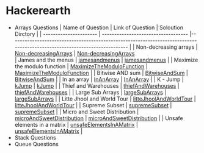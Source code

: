 # Hackerearth
- Arrays Questions
  | Name of Question       | Link of Question                             | Soloution Dirctory                                                                                                         |
  | ---------------------- | ----------------------------------- |-------------------------------------------------------------------------------------------------------------------------- |
  | Non-decreasing arrays               | [Non-decreasingArrays](https://www.hackerearth.com/practice/data-structures/arrays/1-d/practice-problems/algorithm/make-it-non-decreasing-7d3391fd/)  | [Non-decreasingArrays](https://github.com/Amirkhaksar/Hackerearth/tree/main/Non-decreasingArrays)                                    
  | James and the menus               | [jamesandmenus](https://www.hackerearth.com/practice/data-structures/arrays/1-d/practice-problems/algorithm/howie-and-the-menus-2-48359fe4/)  | [jamesandmenus](https://github.com/Amirkhaksar/Hackerearth/tree/main/jamesandmenus)                                    |
  | Maximize the modulo function               | [MaximizeTheModuloFunction](https://www.hackerearth.com/practice/data-structures/arrays/1-d/practice-problems/algorithm/maximize-modulo-2-0cb15ded/)  | [MaximizeTheModuloFunction](https://github.com/Amirkhaksar/Hackerearth/tree/main/MaximizeTheModuloFunction)                                    |
  | Bitwise AND sum               | [BitwiseAndSum](https://www.hackerearth.com/practice/data-structures/arrays/1-d/practice-problems/algorithm/bitwise-and-sum-d8a0d265/)  | [BitwiseAndSum](https://github.com/Amirkhaksar/Hackerearth/tree/main/BitwiseAndSum)                                    |
  | In an array               | [InAnArray](https://www.hackerearth.com/practice/data-structures/arrays/1-d/practice-problems/algorithm/in-an-array-9fbe4c12/)  | [InAnArray](https://github.com/Amirkhaksar/Hackerearth/tree/main/InAnArray)                                    |
  | K - Jump | [kJump](https://www.hackerearth.com/problem/algorithm/long-jump-1-7d02705a/) | [kJump]()  |
  | Thief and Warehouses | [thiefAndWarehouses](https://www.hackerearth.com/problem/algorithm/thief-and-warehouses-6ebf4e07/)  |  [thiefAndWarehouses]() |
  | Large Sub Arrays  |  [largeSubArrays](https://www.hackerearth.com/problem/algorithm/large-sub-arrays-5bd8005b/) |  [largeSubArrays]() |
  | Litte Jhool and World Tour | [litteJhoolAndWorldTour](https://www.hackerearth.com/problem/algorithm/litte-jhool-and-world-tour-1/) | [litteJhoolAndWorldTour]() |
  | Supreme Subset | [supremeSubset](https://www.hackerearth.com/problem/algorithm/supreme-subset-bb866a75/) | [supremeSubset]() |
  | Micro and Sweet Distribution | [microAndSweetDistribution](https://www.hackerearth.com/problem/algorithm/micro-and-sweet-distribution/) |  [microAndSweetDistribution]() |
  | Unsafe elements in a matrix | [unsafeElementsInAMatrix](https://www.hackerearth.com/problem/algorithm/kshitiz-and-matrix-7ddc9719/) | [unsafeElementsInAMatrix]() |
- Stack Questions
- Queue Questions

